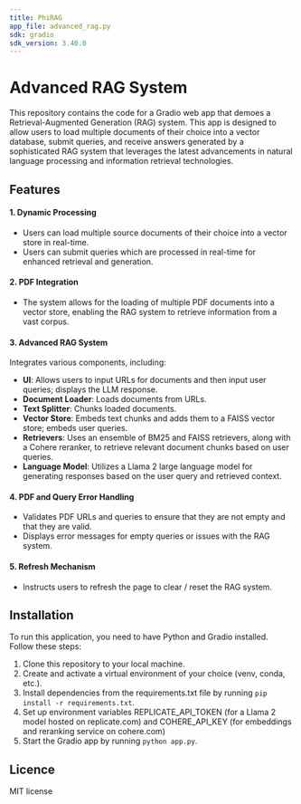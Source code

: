 ```yaml
---
title: PhiRAG
app_file: advanced_rag.py
sdk: gradio
sdk_version: 3.40.0
---
```


# Advanced RAG System

This repository contains the code for a Gradio web app that demoes a Retrieval-Augmented Generation (RAG) system. This app is designed to allow users to load multiple documents of their choice into a vector database, submit queries, and receive answers generated by a sophisticated RAG system that leverages the latest advancements in natural language processing and information retrieval technologies.

## Features

#### 1. Dynamic Processing
- Users can load multiple source documents of their choice into a vector store in real-time.
- Users can submit queries which are processed in real-time for enhanced retrieval and generation.

#### 2. PDF Integration
- The system allows for the loading of multiple PDF documents into a vector store, enabling the RAG system to retrieve information from a vast corpus.

#### 3. Advanced RAG System
Integrates various components, including:
- **UI**: Allows users to input URLs for documents and then input user queries; displays the LLM response.
- **Document Loader**: Loads documents from URLs.
- **Text Splitter**: Chunks loaded documents.
- **Vector Store**: Embeds text chunks and adds them to a FAISS vector store; embeds user queries.
- **Retrievers**: Uses an ensemble of BM25 and FAISS retrievers, along with a Cohere reranker, to retrieve relevant document chunks based on user queries.
- **Language Model**: Utilizes a Llama 2 large language model for generating responses based on the user query and retrieved context.

#### 4. PDF and Query Error Handling
- Validates PDF URLs and queries to ensure that they are not empty and that they are valid.
- Displays error messages for empty queries or issues with the RAG system.

#### 5. Refresh Mechanism
- Instructs users to refresh the page to clear / reset the RAG system.

## Installation

To run this application, you need to have Python and Gradio installed. Follow these steps:

1. Clone this repository to your local machine.
2. Create and activate a virtual environment of your choice (venv, conda, etc.).
3. Install dependencies from the requirements.txt file by running `pip install -r requirements.txt`.
4. Set up environment variables REPLICATE_API_TOKEN (for a Llama 2 model hosted on replicate.com) and COHERE_API_KEY (for embeddings and reranking service on cohere.com)
4. Start the Gradio app by running `python app.py`.

## Licence
MIT license